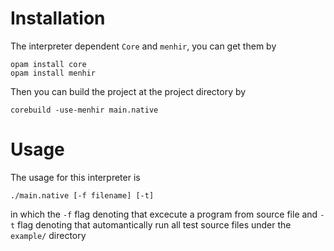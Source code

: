 Installation
============

The interpreter dependent `Core` and `menhir`, you can get them by
    
    opam install core
    opam install menhir

Then you can build the project at the project directory by

    corebuild -use-menhir main.native

Usage
=======
The usage for this interpreter is
    
    ./main.native [-f filename] [-t]

in which the `-f` flag denoting that excecute a program from source file and `-t` flag denoting that automantically run all test source files under the `example/` directory
